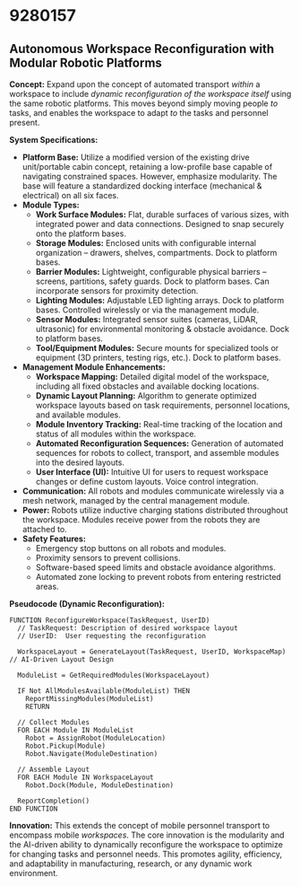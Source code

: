 # 9280157

## Autonomous Workspace Reconfiguration with Modular Robotic Platforms

**Concept:** Expand upon the concept of automated transport *within* a workspace to include *dynamic reconfiguration of the workspace itself* using the same robotic platforms. This moves beyond simply moving people *to* tasks, and enables the workspace to adapt *to* the tasks and personnel present.

**System Specifications:**

*   **Platform Base:** Utilize a modified version of the existing drive unit/portable cabin concept, retaining a low-profile base capable of navigating constrained spaces. However, emphasize modularity. The base will feature a standardized docking interface (mechanical & electrical) on all six faces.
*   **Module Types:**
    *   **Work Surface Modules:** Flat, durable surfaces of various sizes, with integrated power and data connections. Designed to snap securely onto the platform bases.
    *   **Storage Modules:** Enclosed units with configurable internal organization – drawers, shelves, compartments. Dock to platform bases.
    *   **Barrier Modules:** Lightweight, configurable physical barriers – screens, partitions, safety guards.  Dock to platform bases. Can incorporate sensors for proximity detection.
    *   **Lighting Modules:** Adjustable LED lighting arrays. Dock to platform bases. Controlled wirelessly or via the management module.
    *   **Sensor Modules:** Integrated sensor suites (cameras, LiDAR, ultrasonic) for environmental monitoring & obstacle avoidance. Dock to platform bases.
    *   **Tool/Equipment Modules:** Secure mounts for specialized tools or equipment (3D printers, testing rigs, etc.). Dock to platform bases.
*   **Management Module Enhancements:**
    *   **Workspace Mapping:** Detailed digital model of the workspace, including all fixed obstacles and available docking locations.
    *   **Dynamic Layout Planning:** Algorithm to generate optimized workspace layouts based on task requirements, personnel locations, and available modules.
    *   **Module Inventory Tracking:** Real-time tracking of the location and status of all modules within the workspace.
    *   **Automated Reconfiguration Sequences:** Generation of automated sequences for robots to collect, transport, and assemble modules into the desired layouts.
    *   **User Interface (UI):** Intuitive UI for users to request workspace changes or define custom layouts.  Voice control integration.
*   **Communication:** All robots and modules communicate wirelessly via a mesh network, managed by the central management module.
*   **Power:** Robots utilize inductive charging stations distributed throughout the workspace. Modules receive power from the robots they are attached to.
*   **Safety Features:**
    *   Emergency stop buttons on all robots and modules.
    *   Proximity sensors to prevent collisions.
    *   Software-based speed limits and obstacle avoidance algorithms.
    *   Automated zone locking to prevent robots from entering restricted areas.

**Pseudocode (Dynamic Reconfiguration):**

```
FUNCTION ReconfigureWorkspace(TaskRequest, UserID)
  // TaskRequest: Description of desired workspace layout
  // UserID:  User requesting the reconfiguration

  WorkspaceLayout = GenerateLayout(TaskRequest, UserID, WorkspaceMap) // AI-Driven Layout Design

  ModuleList = GetRequiredModules(WorkspaceLayout)

  IF Not AllModulesAvailable(ModuleList) THEN
    ReportMissingModules(ModuleList)
    RETURN

  // Collect Modules
  FOR EACH Module IN ModuleList
    Robot = AssignRobot(ModuleLocation)
    Robot.Pickup(Module)
    Robot.Navigate(ModuleDestination)

  // Assemble Layout
  FOR EACH Module IN WorkspaceLayout
    Robot.Dock(Module, ModuleDestination)

  ReportCompletion()
END FUNCTION
```

**Innovation:** This extends the concept of mobile personnel transport to encompass mobile *workspaces*.  The core innovation is the modularity and the AI-driven ability to dynamically reconfigure the workspace to optimize for changing tasks and personnel needs. This promotes agility, efficiency, and adaptability in manufacturing, research, or any dynamic work environment.